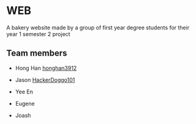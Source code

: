# WEB
A bakery website made by a group of first year degree students for their year 1 semester 2 project

## Team members
- Hong Han
  [honghan3912](https://github.com/honghan3912)
 - Jason
  [HackerDoggo101](https://github.com/HackerDoggo101)
 - Yee En
 
 - Eugene
 
 - Joash
  
 
